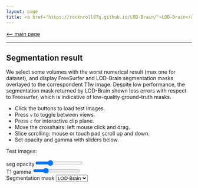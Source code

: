 ```yaml
---
layout: page
title: <a href="https://rocknroll87q.github.io/LOD-Brain/">LOD-Brain</a>
---
```


[<-- main page](https://rocknroll87q.github.io/LOD-Brain/)

<hr>

## Segmentation result

We select some volumes with the worst numerical result (max one for dataset), and display FreeSurfer and LOD-Brain segmentation masks overlayed to the correspondent T1w image. Despite low performance, the segmentation mask returned by LOD-Brain shown less errors with respect to Freesurfer, which is indicative of low-quality ground-truth masks.

* Click the buttons to load test images.
* Press `v` to toggle between views.
* Press `c` for interactive clip plane.
* Move the crosshairs: left mouse click and drag.
* Slice scrolling: mouse or touch pad scroll up and down.
* Set opacity and gamma with sliders below.




<script src="https://unpkg.com/@niivue/niivue@0.29.0/dist/niivue.umd.js"></script>

<section>

  <div class="header_showing_results">
	  <p>Test images:</p>
	  <p id="images"></p>
	  
  </div>
  <div class="header_showing_results">
    seg opacity<input type="range" min="1" max="255" value="75" class="slider" id="alphaSlider">
  </div>
  <div class="header_showing_results">
    T1 gamma  <input type="range" min="10" max="400" value="100" class="slider" id="gammaSlider">
  </div> 
  <div class="header_showing_results">  
  <label for="mask_to_show">Segmentation mask</label>
	<select name="myMask" id="mask_to_show">
	  <option value="LOD-Brain">LOD-Brain</option>
	  <option value="FreeSurfer">FreeSurfer</option>
	</select>
	
</div> 
   
  <div id="demo1" style="width:1000px; height:1000px;">
    <canvas id="gl1" height=640 width=640>
    </canvas>
  </div>
    
</section>



<script>
 var volumeList1 = [
   // first item is background image
     {
       url: "./results/AOMIC_T1w.nii.gz",
       colorMap: "gray",
     },
     {
       url: "./results/AOMIC_pred.nii.gz",
       colorMap: "random",
       opacity: 0.3,
     },
    ] 
  var nv1 = new niivue.Niivue()
  nv1.attachTo('gl1')
  nv1.loadVolumes(volumeList1)
  nv1.setHighResolutionCapable(True);
  nv1.opts.dragMode = nv1.dragModes.pan;
  //nv1.setSliceType(nv1.sliceTypeRender)
  var slider = document.getElementById("alphaSlider");
  slider.oninput = function() {
    nv1.setOpacity (1, this.value / 255);
  }
   var slider2 = document.getElementById("gammaSlider");
	slider2.oninput = function() {
       nv1.setGamma(this.value * 0.01)
	}  
	
	var maskToShow = document.getElementById("mask_to_show")
	let mask_to_display = '_pred.nii.gz'
	maskToShow.onchange = function() {
		switch(document.getElementById("mask_to_show").value) {
			case "LOD-Brain":
				mask_to_display = '_pred.nii.gz';
				console.log(mask_to_display)
				console.log(img_mask)
				break
			case "FreeSurfer":
				mask_to_display = '_GT.nii.gz';
				console.log(mask_to_display)
				console.log(img_mask)
				break
		    }
	    }						
	
	imgs = ["AOMIC", "EDSD", "HCP", "IBSR", "IXI", "MRBrainS", "MindBoggle101", "OASIS3"]
	imgEl = document.getElementById('images')
	for (let i=0; i<imgs.length; i++) {
		let btn = document.createElement("button")
		btn.innerHTML = imgs[i]
		btn.onclick = function() {
		  let root = './results/'
		  let img_t1 = root + imgs[i] + '_T1w.nii.gz'
		  let img_mask = root + imgs[i] + mask_to_display
		  volumeList1[0].url = img_t1
		  console.log(mask_to_display)
		  volumeList1[1].url = img_mask;
		  nv1.loadVolumes(volumeList1)
		  nv1.updateGLVolume()
	}
	imgEl.appendChild(btn)
	}	
	

	
</script>

  <!--var maskToShow = document.getElementById("mask_to_show")
  maskToShow.onchange = function() {
    switch(document.getElementById("mask_to_show").value) {		case "LOD-Brain":
			let root = './results/';
			let img_mask = root + imgs[i] + '_pred.nii.gz';
			volumeList1[1].url = img_mask;
			break
		case "FreeSurfer":
			let root = './results/';
			let img_mask = root + imgs[i] + '_GT.nii.gz';			volumeList1[1].url = img_mask;
			break
	    }
		nv1.loadVolumes(volumeList1);
		nv1.updateGLVolume();	
	  }-->


